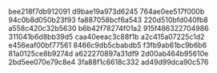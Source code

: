bee218f7db912091
d9bae19a973d6245
764ae0ee517f000b
94c0b8d050b23f93
fa887058bcf6a543
220d510bfd040fb8
a558c420c32b5630
b6b42f78274f01a2
915f486322704986
311041b6d8bb39d5
caa40eeac3c88f1b
a2c415a07225c1d2
e456eaf00bf77561
8466c9db5cbabdb5
f3fb9ab61bc9b6b6
81a0125ce8b9274d
a622270897a31df9
2d00ab464b95610e
2bd5ee070e79c8e4
3fa88f1c6618c332
ad49d99dca90c576
